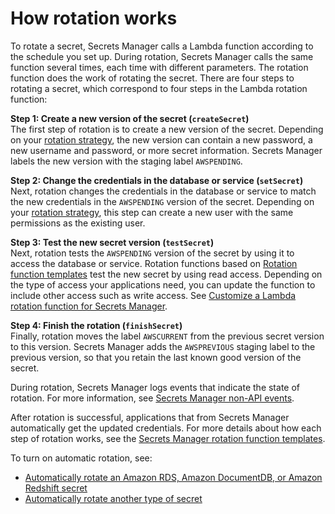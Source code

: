 # How rotation works<a name="rotate-secrets_how"></a>

To rotate a secret, Secrets Manager calls a Lambda function according to the schedule you set up\. During rotation, Secrets Manager calls the same function several times, each time with different parameters\. The rotation function does the work of rotating the secret\. There are four steps to rotating a secret, which correspond to four steps in the Lambda rotation function:

**Step 1: Create a new version of the secret \(`createSecret`\)**  
The first step of rotation is to create a new version of the secret\. Depending on your [rotation strategy](https://docs.aws.amazon.com/secretsmanager/latest/userguide/rotating-secrets_strategies.html), the new version can contain a new password, a new username and password, or more secret information\. Secrets Manager labels the new version with the staging label `AWSPENDING`\.

**Step 2: Change the credentials in the database or service \(`setSecret`\)**  
Next, rotation changes the credentials in the database or service to match the new credentials in the `AWSPENDING` version of the secret\. Depending on your [rotation strategy](https://docs.aws.amazon.com/secretsmanager/latest/userguide/rotating-secrets_strategies.html), this step can create a new user with the same permissions as the existing user\. 

**Step 3: Test the new secret version \(`testSecret`\)**  
Next, rotation tests the `AWSPENDING` version of the secret by using it to access the database or service\. Rotation functions based on [Rotation function templates](reference_available-rotation-templates.md) test the new secret by using read access\. Depending on the type of access your applications need, you can update the function to include other access such as write access\. See [Customize a Lambda rotation function for Secrets Manager](rotate-secrets_customize.md)\. 

**Step 4: Finish the rotation \(`finishSecret`\)**  
Finally, rotation moves the label `AWSCURRENT` from the previous secret version to this version\. Secrets Manager adds the `AWSPREVIOUS` staging label to the previous version, so that you retain the last known good version of the secret\. 

During rotation, Secrets Manager logs events that indicate the state of rotation\. For more information, see [Secrets Manager non\-API events](monitoring.md#logging-non-API-events)\.

After rotation is successful, applications that [](retrieving-secrets.md) from Secrets Manager automatically get the updated credentials\. For more details about how each step of rotation works, see the [Secrets Manager rotation function templates](reference_available-rotation-templates.md)\.

To turn on automatic rotation, see: 
+ [Automatically rotate an Amazon RDS, Amazon DocumentDB, or Amazon Redshift secret](rotate-secrets_turn-on-for-db.md) 
+ [Automatically rotate another type of secret](rotate-secrets_turn-on-for-other.md)